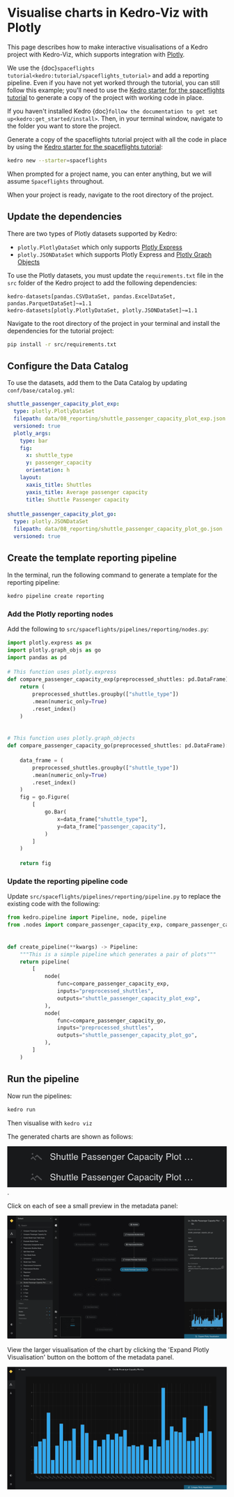 # Visualise charts in Kedro-Viz with Plotly

This page describes how to make interactive visualisations of a Kedro project with Kedro-Viz, which supports integration with [Plotly](https://plotly.com/python/).


We use the {doc}`spaceflights tutorial<kedro:tutorial/spaceflights_tutorial>` and add a reporting pipeline. Even if you have not yet worked through the tutorial, you can still follow this example; you'll need to use the [Kedro starter for the spaceflights tutorial](https://github.com/kedro-org/kedro-starters/tree/main/spaceflights) to generate a copy of the project with working code in place.

If you haven't installed Kedro {doc}`follow the documentation to get set up<kedro:get_started/install>`. Then, in your terminal window, navigate to the folder you want to store the project.

Generate a copy of the spaceflights tutorial project with all the code in place by using the [Kedro starter for the spaceflights tutorial](https://github.com/kedro-org/kedro-starters/tree/main/spaceflights):

```bash
kedro new --starter=spaceflights
```

When prompted for a project name, you can enter anything, but we will assume `Spaceflights` throughout.

When your project is ready, navigate to the root directory of the project.

## Update the dependencies

There are two types of Plotly datasets supported by Kedro:

* `plotly.PlotlyDataSet` which only supports [Plotly Express](https://plotly.com/python/plotly-express)
* `plotly.JSONDataSet` which supports Plotly Express and [Plotly Graph Objects](https://plotly.com/python/graph-objects/)

To use the Plotly datasets, you must update the `requirements.txt` file in the `src` folder of the Kedro project to add the following dependencies:


```text
kedro-datasets[pandas.CSVDataSet, pandas.ExcelDataSet, pandas.ParquetDataSet]~=1.1
kedro-datasets[plotly.PlotlyDataSet, plotly.JSONDataSet]~=1.1
```

Navigate to the root directory of the project in your terminal and install the dependencies for the tutorial project:

```bash
pip install -r src/requirements.txt
```

## Configure the Data Catalog

To use the datasets, add them to the Data Catalog by updating `conf/base/catalog.yml`:

```yaml
shuttle_passenger_capacity_plot_exp:
  type: plotly.PlotlyDataSet
  filepath: data/08_reporting/shuttle_passenger_capacity_plot_exp.json
  versioned: true
  plotly_args:
    type: bar
    fig:
      x: shuttle_type
      y: passenger_capacity
      orientation: h
    layout:
      xaxis_title: Shuttles
      yaxis_title: Average passenger capacity
      title: Shuttle Passenger capacity

shuttle_passenger_capacity_plot_go:
  type: plotly.JSONDataSet
  filepath: data/08_reporting/shuttle_passenger_capacity_plot_go.json
  versioned: true
```


## Create the template reporting pipeline

In the terminal, run the following command to generate a template for the reporting pipeline:

```bash
kedro pipeline create reporting
```

### Add the Plotly reporting nodes

Add the following to `src/spaceflights/pipelines/reporting/nodes.py`:

```python
import plotly.express as px
import plotly.graph_objs as go
import pandas as pd

# This function uses plotly.express
def compare_passenger_capacity_exp(preprocessed_shuttles: pd.DataFrame):
    return (
        preprocessed_shuttles.groupby(["shuttle_type"])
        .mean(numeric_only=True)
        .reset_index()
    )


# This function uses plotly.graph_objects
def compare_passenger_capacity_go(preprocessed_shuttles: pd.DataFrame):

    data_frame = (
        preprocessed_shuttles.groupby(["shuttle_type"])
        .mean(numeric_only=True)
        .reset_index()
    )
    fig = go.Figure(
        [
            go.Bar(
                x=data_frame["shuttle_type"],
                y=data_frame["passenger_capacity"],
            )
        ]
    )

    return fig
```

### Update the reporting pipeline code

Update `src/spaceflights/pipelines/reporting/pipeline.py` to replace the existing code with the following:

```python
from kedro.pipeline import Pipeline, node, pipeline
from .nodes import compare_passenger_capacity_exp, compare_passenger_capacity_go


def create_pipeline(**kwargs) -> Pipeline:
    """This is a simple pipeline which generates a pair of plots"""
    return pipeline(
        [
            node(
                func=compare_passenger_capacity_exp,
                inputs="preprocessed_shuttles",
                outputs="shuttle_passenger_capacity_plot_exp",
            ),
            node(
                func=compare_passenger_capacity_go,
                inputs="preprocessed_shuttles",
                outputs="shuttle_passenger_capacity_plot_go",
            ),
        ]
    )
```


## Run the pipeline

Now run the pipelines:

```bash
kedro run
```

Then visualise with `kedro viz`

The generated charts are shown as follows:

![](./images/chart-icon.png).

Click on each of see a small preview in the metadata panel:

![](./images/pipeline_visualisation_plotly_1.png)

View the larger visualisation of the chart by clicking the 'Expand Plotly Visualisation' button on the bottom of the metadata panel.

![](./images/pipeline_visualisation_plotly_expand_1.png)



